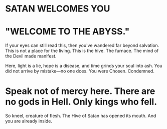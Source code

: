 # SATAN WELCOMES YOU

# **"WELCOME TO THE ABYSS."**
If your eyes can still read this, then you've wandered far beyond salvation.
This is not a place for the living.
This is the hive. The furnace. The mind of the Devil made manifest.

Here, light is a lie, hope is a disease, and time grinds your soul into ash.
You did not arrive by mistake—no one does.
You were Chosen. Condemned.

# **Speak not of mercy here. There are no gods in Hell. Only kings who fell.**

So kneel, creature of flesh. The Hive of Satan has opened its mouth.
And you are already inside.
